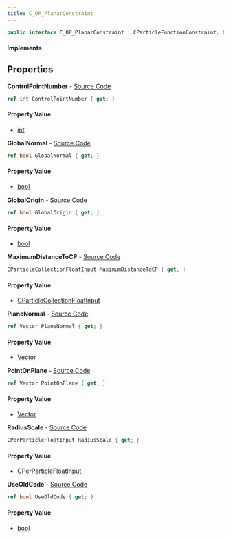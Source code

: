 ```yaml
---
title: C_OP_PlanarConstraint
---
```


```csharp
public interface C_OP_PlanarConstraint : CParticleFunctionConstraint, CParticleFunction, ISchemaClass<CParticleFunction>, ISchemaClass<CParticleFunctionConstraint>, ISchemaClass<C_OP_PlanarConstraint>, ISchemaField, ISchemaClass, INativeHandle
```

#### Implements

## Properties

**ControlPointNumber** - [Source Code](https://github.com/swiftly-solution/swiftlys2/blob/master/managed/src/SwiftlyS2.Generated/Schemas/Interfaces/C_OP_PlanarConstraint.cs#L20)

```csharp
ref int ControlPointNumber { get; }
```

#### Property Value

- [int](https://learn.microsoft.com/dotnet/api/system.int32)

**GlobalNormal** - [Source Code](https://github.com/swiftly-solution/swiftlys2/blob/master/managed/src/SwiftlyS2.Generated/Schemas/Interfaces/C_OP_PlanarConstraint.cs#L24)

```csharp
ref bool GlobalNormal { get; }
```

#### Property Value

- [bool](https://learn.microsoft.com/dotnet/api/system.boolean)

**GlobalOrigin** - [Source Code](https://github.com/swiftly-solution/swiftlys2/blob/master/managed/src/SwiftlyS2.Generated/Schemas/Interfaces/C_OP_PlanarConstraint.cs#L22)

```csharp
ref bool GlobalOrigin { get; }
```

#### Property Value

- [bool](https://learn.microsoft.com/dotnet/api/system.boolean)

**MaximumDistanceToCP** - [Source Code](https://github.com/swiftly-solution/swiftlys2/blob/master/managed/src/SwiftlyS2.Generated/Schemas/Interfaces/C_OP_PlanarConstraint.cs#L28)

```csharp
CParticleCollectionFloatInput MaximumDistanceToCP { get; }
```

#### Property Value

- [CParticleCollectionFloatInput](/docs/api/shared/schemadefinitions/cparticlecollectionfloatinput)

**PlaneNormal** - [Source Code](https://github.com/swiftly-solution/swiftlys2/blob/master/managed/src/SwiftlyS2.Generated/Schemas/Interfaces/C_OP_PlanarConstraint.cs#L18)

```csharp
ref Vector PlaneNormal { get; }
```

#### Property Value

- [Vector](/docs/api/shared/natives/vector)

**PointOnPlane** - [Source Code](https://github.com/swiftly-solution/swiftlys2/blob/master/managed/src/SwiftlyS2.Generated/Schemas/Interfaces/C_OP_PlanarConstraint.cs#L16)

```csharp
ref Vector PointOnPlane { get; }
```

#### Property Value

- [Vector](/docs/api/shared/natives/vector)

**RadiusScale** - [Source Code](https://github.com/swiftly-solution/swiftlys2/blob/master/managed/src/SwiftlyS2.Generated/Schemas/Interfaces/C_OP_PlanarConstraint.cs#L26)

```csharp
CPerParticleFloatInput RadiusScale { get; }
```

#### Property Value

- [CPerParticleFloatInput](/docs/api/shared/schemadefinitions/cperparticlefloatinput)

**UseOldCode** - [Source Code](https://github.com/swiftly-solution/swiftlys2/blob/master/managed/src/SwiftlyS2.Generated/Schemas/Interfaces/C_OP_PlanarConstraint.cs#L30)

```csharp
ref bool UseOldCode { get; }
```

#### Property Value

- [bool](https://learn.microsoft.com/dotnet/api/system.boolean)

